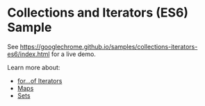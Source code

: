 Collections and Iterators (ES6) Sample
===
See https://googlechrome.github.io/samples/collections-iterators-es6/index.html for a live demo.

Learn more about:
  - [for...of Iterators](http://www.chromestatus.com/feature/4696563918045184)
  - [Maps](http://www.chromestatus.com/feature/4818609708728320)
  - [Sets](http://www.chromestatus.com/feature/4916191365693440)
